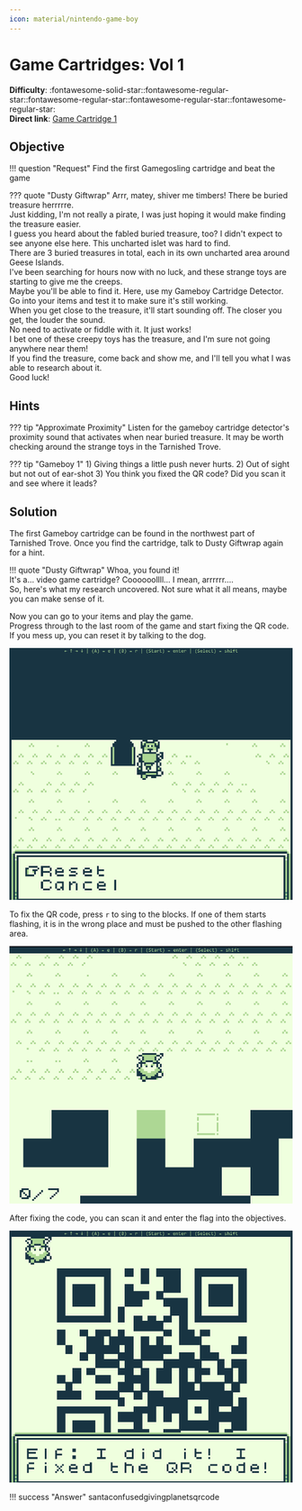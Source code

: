 ```yaml
---
icon: material/nintendo-game-boy
---
```


# Game Cartridges: Vol 1

**Difficulty**: :fontawesome-solid-star::fontawesome-regular-star::fontawesome-regular-star::fontawesome-regular-star::fontawesome-regular-star:<br/>
**Direct link**: [Game Cartridge 1](https://gamegosling.com/vol1-uWn1t6xv4VKPZ6FN/index.html?&challenge=gameboy1&id=e17e854e-433d-46cf-b4ab-1d9e12a91ff0)

## Objective

!!! question "Request"
    Find the first Gamegosling cartridge and beat the game

??? quote "Dusty Giftwrap"
    Arrr, matey, shiver me timbers! There be buried treasure herrrrre.<br>
    Just kidding, I'm not really a pirate, I was just hoping it would make finding the treasure easier.<br>
    I guess you heard about the fabled buried treasure, too? I didn't expect to see anyone else here. This uncharted islet was hard to find.<br>
    There are 3 buried treasures in total, each in its own uncharted area around Geese Islands.<br>
    I've been searching for hours now with no luck, and these strange toys are starting to give me the creeps.<br>
    Maybe you'll be able to find it. Here, use my Gameboy Cartridge Detector. Go into your items and test it to make sure it's still working.<br>
    When you get close to the treasure, it'll start sounding off. The closer you get, the louder the sound.<br>
    No need to activate or fiddle with it. It just works!<br>
    I bet one of these creepy toys has the treasure, and I'm sure not going anywhere near them!<br>
    If you find the treasure, come back and show me, and I'll tell you what I was able to research about it.<br>
    Good luck!

## Hints

??? tip "Approximate Proximity"
    Listen for the gameboy cartridge detector's proximity sound that activates when near buried treasure. It may be worth checking around the strange toys in the Tarnished Trove.

??? tip "Gameboy 1"
    1) Giving things a little push never hurts. 2) Out of sight but not out of ear-shot 3) You think you fixed the QR code? Did you scan it and see where it leads?

## Solution

The first Gameboy cartridge can be found in the northwest part of Tarnished Trove. Once you find the cartridge, talk to Dusty Giftwrap again for a hint.

!!! quote "Dusty Giftwrap"
    Whoa, you found it!<br>
    It's a... video game cartridge? Coooooollll... I mean, arrrrrr....<br>
    So, here's what my research uncovered. Not sure what it all means, maybe you can make sense of it.

Now you can go to your items and play the game.<br>
Progress through to the last room of the game and start fixing the QR code. If you mess up, you can reset it by talking to the dog.

![Reset QR Code](../img/objectives/game_cartridges_1/reset_qr_code.png)

To fix the QR code, press ```r``` to sing to the blocks. If one of them starts flashing, it is in the wrong place and must be pushed to the other flashing area.

![Sing to Blocks](../img/objectives/game_cartridges_1/sing_to_blocks.png)

After fixing the code, you can scan it and enter the flag into the objectives.

![Fixed](../img/objectives/game_cartridges_1/fixed.png)

!!! success "Answer"
    santaconfusedgivingplanetsqrcode
